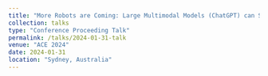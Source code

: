 ```yaml
---
title: "More Robots are Coming: Large Multimodal Models (ChatGPT) can Solve Visually Diverse Images of Parsons Problems"
collection: talks
type: "Conference Proceeding Talk"
permalink: /talks/2024-01-31-talk
venue: "ACE 2024"
date: 2024-01-31
location: "Sydney, Australia"
---
```

